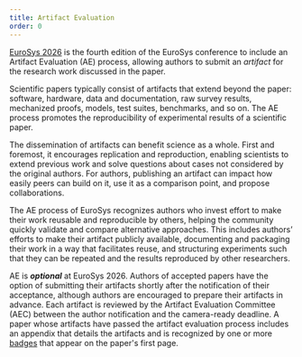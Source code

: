 ```yaml
---
title: Artifact Evaluation
order: 0
---
```


[EuroSys 2026](https://2026.eurosys.org/) is the fourth edition of the EuroSys conference to include an Artifact Evaluation (AE) process, allowing authors to submit an *artifact* for the research work discussed in the paper.

Scientific papers typically consist of artifacts that extend beyond the paper: software, hardware, data and documentation, raw survey results, mechanized proofs, models, test suites, benchmarks, and so on.
The AE process promotes the reproducibility of experimental results of a scientific paper.

The dissemination of artifacts can benefit science as a whole.
First and foremost, it encourages replication and reproduction, enabling scientists to extend previous work and solve questions about cases not considered by the original authors.
For authors, publishing an artifact can impact how easily peers can build on it, use it as a comparison point, and propose collaborations.

The AE process of EuroSys recognizes authors who invest effort to make their work reusable and reproducible by others, helping the community quickly validate and compare alternative approaches.
This includes authors’ efforts to make their artifact publicly available, documenting and packaging their work in a way that facilitates reuse, and structuring experiments such that they can be repeated and the results reproduced by other researchers.

AE is ***optional*** at EuroSys 2026.
Authors of accepted papers have the option of submitting their artifacts shortly after the notification of their acceptance, although authors are encouraged to prepare their artifacts in advance.
Each artifact is reviewed by the Artifact Evaluation Committee (AEC) between the author notification and the camera-ready deadline.
A paper whose artifacts have passed the artifact evaluation process includes an appendix that details the artifacts and is recognized by one or more [badges](badges) that appear on the paper's first page.

